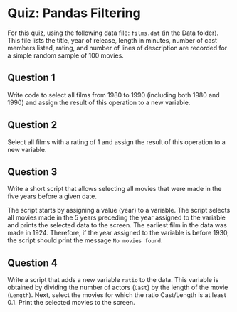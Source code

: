 # Quiz: Pandas Filtering

For this quiz, using the following data file: `films.dat` (in the Data folder). This file lists the title, year of release, length in minutes, number of cast members listed, rating, and number of lines of description are recorded for a simple random sample of 100 movies.

## Question 1

Write code to select all films from 1980 to 1990 (including both 1980 and 1990) and assign the result of this operation to a new variable.

## Question 2

Select all films with a rating of 1 and assign the result of this operation to a new variable.

## Question 3

Write a short script that allows selecting all movies that were made in the five years before a given date.

The script starts by assigning a value (year) to a variable. The script selects all movies made in the 5 years preceding the year assigned to the variable and  prints the selected data to the screen. The earliest film in the data was made in 1924. Therefore, if the year assigned to the variable is before 1930, the script should print the message `No movies found`.

## Question 4

Write a script that adds a new variable `ratio` to the data. This variable is obtained by dividing the number of actors (`Cast`) by the length of the movie (`Length`). Next, select the movies for which the ratio Cast/Length is at least 0.1. Print the selected movies to the screen.
